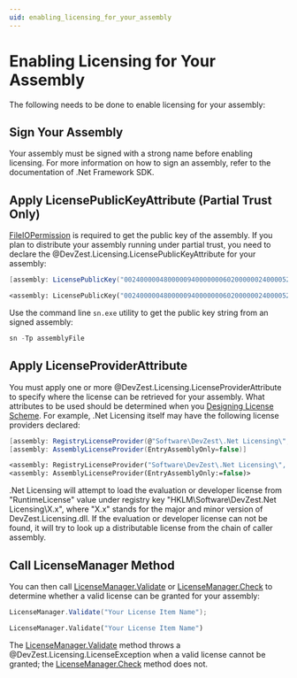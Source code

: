 ```yaml
---
uid: enabling_licensing_for_your_assembly
---
```


# Enabling Licensing for Your Assembly

The following needs to be done to enable licensing for your assembly:

## Sign Your Assembly

Your assembly must be signed with a strong name before enabling licensing. For more information on how to sign an assembly, refer to the documentation of .Net Framework SDK.

## Apply LicensePublicKeyAttribute (Partial Trust Only)

[FileIOPermission](https://docs.microsoft.com/en-us/dotnet/api/system.security.permissions.fileiopermission) is required to get the public key of the assembly. If you plan to distribute your assembly running under partial trust, you need to declare the @DevZest.Licensing.LicensePublicKeyAttribute for your assembly:

```csharp
[assembly: LicensePublicKey("0024000004800000940000000602000000240000525341310004000001000100ed58bddcb7bb199ed08c99bd83f732f26d49db4be3ea11c03a0c01bc0774bdcf5bbd3f00fd853f761598dd28489d9849a27e9eb901bb227d2c88b6644bd8e1b1453d021ea6b724995bdc5f839a608a5aa98f2ba6c602d25eaed7147e8046db369ad5ff0847423d926526176ff43902ee012d98f7010a5987448342107eb632b8")]
```

```vb
<assembly: LicensePublicKey("0024000004800000940000000602000000240000525341310004000001000100ed58bddcb7bb199ed08c99bd83f732f26d49db4be3ea11c03a0c01bc0774bdcf5bbd3f00fd853f761598dd28489d9849a27e9eb901bb227d2c88b6644bd8e1b1453d021ea6b724995bdc5f839a608a5aa98f2ba6c602d25eaed7147e8046db369ad5ff0847423d926526176ff43902ee012d98f7010a5987448342107eb632b8")>
```

Use the command line `sn.exe` utility to get the public key string from an signed assembly:

```powershell
sn -Tp assemblyFile
```

## Apply LicenseProviderAttribute

You must apply one or more @DevZest.Licensing.LicenseProviderAttribute to specify where the license can be retrieved for your assembly. What attributes to be used should be determined when you [Designing License Scheme](xref:designing_license_scheme). For example, .Net Licensing itself may have the following license providers declared:

```csharp
[assembly: RegistryLicenseProvider(@"Software\DevZest\.Net Licensing\", "RuntimeLicense")]
[assembly: AssemblyLicenseProvider(EntryAssemblyOnly=false)]
```

```vb
<assembly: RegistryLicenseProvider("Software\DevZest\.Net Licensing\", "RuntimeLicense")>
<assembly: AssemblyLicenseProvider(EntryAssemblyOnly:=false)>
```

.Net Licensing will attempt to load the evaluation or developer license from "RuntimeLicense" value under registry key "HKLM\Software\DevZest\.Net Licensing\X.x", where "X.x" stands for the major and minor version of DevZest.Licensing.dll. If the evaluation or developer license can not be found, it will try to look up a distributable license from the chain of caller assembly.

## Call LicenseManager Method

You can then call [LicenseManager.Validate](xref:DevZest.Licensing.LicenseManager.Validate*) or [LicenseManager.Check](xref:DevZest.Licensing.LicenseManager.Check*) to determine whether a valid license can be granted for your assembly:

```csharp
LicenseManager.Validate("Your License Item Name");
```

```vb
LicenseManager.Validate("Your License Item Name")
```

The [LicenseManager.Validate](xref:DevZest.Licensing.LicenseManager.Validate*) method throws a @DevZest.Licensing.LicenseException when a valid license cannot be granted; the [LicenseManager.Check](xref:DevZest.Licensing.LicenseManager.Check*) method does not.